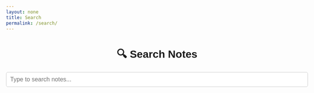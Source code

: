 ```yaml
---
layout: none
title: Search
permalink: /search/
---
```


<!DOCTYPE html>
<html lang="en">
<head>
  <meta charset="UTF-8">
  <title>Search | Engineering Notes</title>
  <meta name="viewport" content="width=device-width, initial-scale=1.0">
  <style>
    body {
      font-family: Arial, sans-serif;
      max-width: 800px;
      margin: 40px auto;
      padding: 20px;
    }
    h1 {
      text-align: center;
      margin-bottom: 20px;
    }
    #search-box {
      width: 100%;
      padding: 10px;
      font-size: 16px;
      margin-bottom: 20px;
      border: 1px solid #ccc;
      border-radius: 5px;
    }
    #search-results {
      list-style: none;
      padding: 0;
    }
    #search-results li {
      padding: 12px;
      margin-bottom: 10px;
      border: 1px solid #ddd;
      border-radius: 5px;
    }
    #search-results a {
      font-weight: bold;
      text-decoration: none;
      color: #007acc;
    }
    #search-results p {
      margin: 5px 0 0;
      color: #555;
    }
  </style>
</head>
<body>

  <h1>🔍 Search Notes</h1>
  <input type="text" id="search-box" placeholder="Type to search notes..." autocomplete="off">
  <ul id="search-results"></ul>

  <script src="https://unpkg.com/lunr/lunr.js"></script>
  <script>
    let idx = null;
    let store = [];

    fetch('/search.json')
      .then(res => res.json())
      .then(data => {
        const pages = data.pages;
        store = pages;

        idx = lunr(function () {
          this.ref('url');
          this.field('title');
          this.field('content');

          pages.forEach(page => this.add(page));
        });

        document.getElementById('search-box').addEventListener('input', function (e) {
          const query = e.target.value.trim();
          const results = idx.search(query);
          const resultList = document.getElementById('search-results');
          resultList.innerHTML = '';

          if (!query) return;

          if (results.length === 0) {
            resultList.innerHTML = '<li>No results found</li>';
            return;
          }

          results.forEach(result => {
            const item = store.find(p => p.url === result.ref);
            const li = document.createElement('li');
            li.innerHTML = `
              <a href="${item.url}">${item.title}</a>
              <p>${item.content.slice(0, 150)}...</p>
            `;
            resultList.appendChild(li);
          });
        });
      });
  </script>
</body>
</html>
